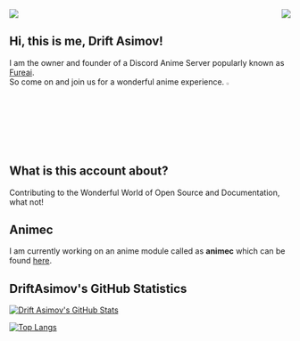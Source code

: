 <img src = "https://emoji.gg/assets/emoji/9030-azusa-wink-smile.png?t=1625207527" align = "right">
<img src = "https://i.imgur.com/G8ky3I8.png">

## Hi, this is me, Drift Asimov!
I am the owner and founder of a Discord Anime Server popularly known as [Fureai](https://discord.gg/x3qAZV3).\
So come on and join us for a wonderful anime experience. <img src="https://45.media.tumblr.com/8258f16f2d3ec57e7bf9a7e44592e50c/tumblr_mu6m7zAM8k1s2r5vwo1_250.gif" width=3%>

## What is this account about?
Contributing to the Wonderful World of Open Source and Documentation, what not!

## Animec
I am currently working on an anime module called as **animec** which can be found [here](https://pypi.org/project/animec/).

## DriftAsimov's GitHub Statistics
[![Drift Asimov's GitHub Stats](https://github-readme-stats.vercel.app/api?username=driftasimov&show_icons=true&theme=radical&count_private=True)](https://github.com/anuraghazra/github-readme-stats)

[![Top Langs](https://github-readme-stats.vercel.app/api/top-langs/?username=driftasimov&layout=compact&theme=radical)](https://github.com/anuraghazra/github-readme-stats)
